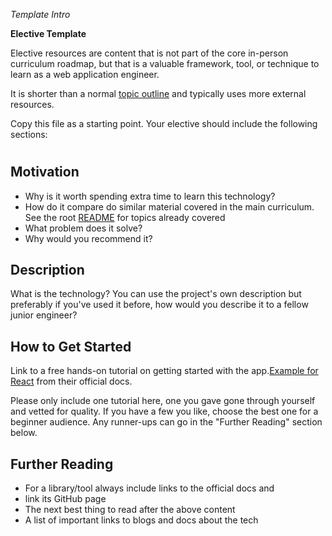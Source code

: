 _Template Intro_

**Elective Template**

Elective resources are content that is not part of the core in-person curriculum roadmap, but that is a valuable framework, tool, or technique to learn as a web application engineer.

It is shorter than a normal [topic outline](./topic-outline.md) and typically uses more external resources.

Copy this file as a starting point. Your elective should include the following sections:

# <TECHNOLOGY NAME>

## Motivation
- Why is it worth spending extra time to learn this technology?
- How do it compare do similar material covered in the main curriculum. See the root [README](/README.md) for topics already covered
- What problem does it solve? 
- Why would you recommend it?

## Description

What is the technology? You can use the project's own description but preferably if you've used it before, how would you describe it to a fellow junior engineer? 

## How to Get Started

Link to a free hands-on tutorial on getting started with the app.[Example for React](https://reactjs.org/tutorial/tutorial.html) from their official docs.

Please only include one tutorial here, one you gave gone through yourself and vetted for quality. If you have a few you like, choose the best one for a beginner audience. Any runner-ups can go in the "Further Reading" section below.


## Further Reading
- For a library/tool always include links to the official docs and 
- link its GitHub page
- The next best thing to read after the above content
- A list of important links to blogs and docs about the tech
